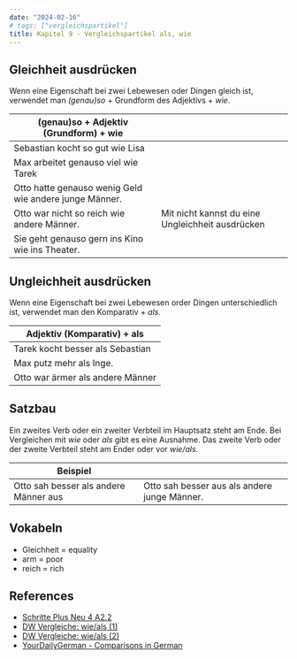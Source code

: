 ```yaml
---
date: "2024-02-16"
# tags: ["vergleichspartikel"]
title: Kapitel 9 - Vergleichspartikel als, wie
---
```


## Gleichheit ausdrücken

Wenn eine Eigenschaft bei zwei Lebewesen oder Dingen gleich ist, verwendet man *(genau)so* + Grundform des Adjektivs + *wie*.

| (genau)so + Adjektiv (Grundform) + wie                 |                                                  |
| ------------------------------------------------------ | ------------------------------------------------ |
| Sebastian kocht so gut wie Lisa                        |                                                  |
| Max arbeitet genauso viel wie Tarek                    |                                                  |
| Otto hatte genauso wenig Geld wie andere junge Männer. |                                                  |
| Otto war nicht so reich wie andere Männer.             | Mit nicht kannst du eine Ungleichheit ausdrücken |
| Sie geht genauso gern ins Kino wie ins Theater.        |                                                  |

## Ungleichheit ausdrücken

Wenn eine Eigenschaft bei zwei Lebewesen order Dingen unterschiedlich ist, verwendet man den Komparativ + *als.*

| Adjektiv (Komparativ) + als      |
| -------------------------------- |
| Tarek kocht besser als Sebastian |
| Max putz mehr als Inge.          |
| Otto war ärmer als andere Männer |

## Satzbau

Ein zweites Verb oder ein zweiter Verbteil im Hauptsatz steht am Ende. Bei Vergleichen mit *wie* oder *als* gibt es eine Ausnahme. Das zweite Verb oder der zweite Verbteil steht am Ender oder vor *wie/als.*

| Beispiel                              |                                              |
| ------------------------------------- | -------------------------------------------- |
| Otto sah besser als andere Männer aus | Otto sah besser aus als andere junge Männer. |

## Vokabeln

- Gleichheit = equality
- arm = poor
- reich = rich

## References

- [Schritte Plus Neu 4 A2.2](https://www.thalia.de/shop/home/artikeldetails/A1063594635?ProvID=11000533&gad_source=1&gclid=CjwKCAiArLyuBhA7EiwA-qo80E9ycV4KP5xp6ChHFhPqoroIREUNipl2NTJm6lNlQ9YC5ay20RXW8BoCuzYQAvD_BwE)
- [DW Vergleiche: wie/als (1)](https://learngerman.dw.com/de/grammar#40468718)
- [DW Vergleiche: wie/als (2)](https://learngerman.dw.com/de/vergleiche-wie-als-2/l-38594866/gr-39134732)
- [YourDailyGerman - Comparisons in German](https://yourdailygerman.com/comparisons-german/)